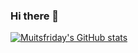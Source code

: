 ### Hi there 👋

[![Muitsfriday's GitHub stats](https://github-readme-stats.vercel.app/api?username=muitsfriday&show_icons=true&theme=tokyonight)](https://github.com/muitsfriday/github-readme-stats)

<!--
**muitsfriday/muitsfriday** is a ✨ _special_ ✨ repository because its `README.md` (this file) appears on your GitHub profile.

Here are some ideas to get you started:

- 🔭 I’m currently working on ...
- 🌱 I’m currently learning ...
- 👯 I’m looking to collaborate on ...
- 🤔 I’m looking for help with ...
- 💬 Ask me about ...
- 📫 How to reach me: ...
- 😄 Pronouns: ...
- ⚡ Fun fact: ...
-->
